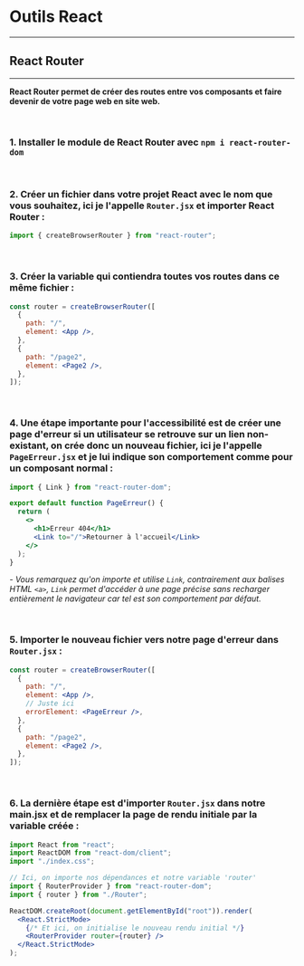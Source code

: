 # Outils React

---

## React Router

---

**React Router permet de créer des routes entre vos composants et faire devenir de votre page web en site web.**

<br>

### 1. Installer le module de React Router avec `npm i react-router-dom`

<br>

### 2. Créer un fichier dans votre projet React avec le nom que vous souhaitez, ici je l'appelle `Router.jsx` et importer React Router :

```jsx
import { createBrowserRouter } from "react-router";
```

<br>

### 3. Créer la variable qui contiendra toutes vos routes dans ce même fichier :

```jsx
const router = createBrowserRouter([
  {
    path: "/",
    element: <App />,
  },
  {
    path: "/page2",
    element: <Page2 />,
  },
]);
```

<br>

### 4. Une étape importante pour l'accessibilité est de créer une page d'erreur si un utilisateur se retrouve sur un lien non-existant, on crée donc un nouveau fichier, ici je l'appelle `PageErreur.jsx` et je lui indique son comportement comme pour un composant normal :

```jsx
import { Link } from "react-router-dom";

export default function PageErreur() {
  return (
    <>
      <h1>Erreur 404</h1>
      <Link to="/">Retourner à l'accueil</Link>
    </>
  );
}
```

_- Vous remarquez qu'on importe et utilise `Link`, contrairement aux balises HTML `<a>`, `Link` permet d'accéder à une page précise sans recharger entièrement le navigateur car tel est son comportement par défaut._

<br>

### 5. Importer le nouveau fichier vers notre page d'erreur dans `Router.jsx` :

```jsx
const router = createBrowserRouter([
  {
    path: "/",
    element: <App />,
    // Juste ici
    errorElement: <PageErreur />,
  },
  {
    path: "/page2",
    element: <Page2 />,
  },
]);
```

<br>

### 6. La dernière étape est d'importer `Router.jsx` dans notre main.jsx et de remplacer la page de rendu initiale par la variable créée :

```jsx
import React from "react";
import ReactDOM from "react-dom/client";
import "./index.css";

// Ici, on importe nos dépendances et notre variable 'router'
import { RouterProvider } from "react-router-dom";
import { router } from "./Router";

ReactDOM.createRoot(document.getElementById("root")).render(
  <React.StrictMode>
    {/* Et ici, on initialise le nouveau rendu initial */}
    <RouterProvider router={router} />
  </React.StrictMode>
);
```
